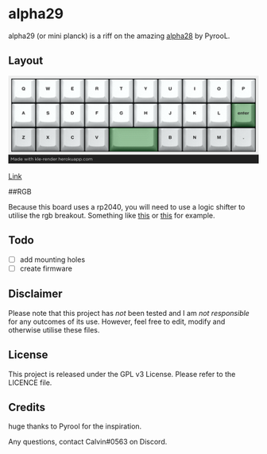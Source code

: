 # alpha29

alpha29 (or mini planck) is a riff on the amazing [alpha28](https://github.com/PyrooL/Alpha) by PyrooL.

## Layout

![alpha29 KLE](https://github.com/calvin-mcd/alpha29/blob/main/alpha29_KLE.png) 

<a href="https://www.keyboard-layout-editor.com/#/gists/f35a5c950e0317b4dc41fa3c3aa06123">Link<a>

##RGB

Because this board uses a rp2040, you will need to use a logic shifter to utilise the rgb breakout. Something like [this](https://learn.sparkfun.com/tutorials/retired---using-the-logic-level-converter) or [this](https://learn.sparkfun.com/tutorials/bi-directional-logic-level-converter-hookup-guide) for example.

## Todo
- [ ] add mounting holes
- [ ] create firmware

## Disclaimer

Please note that this project has _not_ been tested and I am _not responsible_ for any outcomes of its use. However, feel free to edit, modify and otherwise utilise these files.

## License

This project is released under the GPL v3 License. Please refer to the LICENCE file.
  
## Credits

huge thanks to Pyrool for the inspiration.
  
Any questions, contact Calvin\#0563 on Discord.